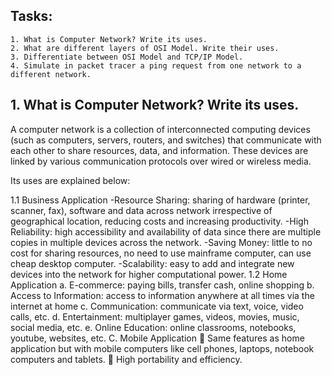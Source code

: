 ## Tasks:
    1. What is Computer Network? Write its uses.
    2. What are different layers of OSI Model. Write their uses.
    3. Differentiate between OSI Model and TCP/IP Model.
    4. Simulate in packet tracer a ping request from one network to a different network.
  
## 1. What is Computer Network? Write its uses.

A computer network is a collection of interconnected computing devices (such as computers, servers, routers, and switches) that communicate with each other to share resources, data, and information. These devices are linked by various communication protocols over wired or wireless media.

Its uses are explained below:

1.1 Business Application
-Resource Sharing: sharing of hardware (printer, scanner, fax), software and data across network irrespective of geographical location, reducing costs and increasing productivity.
-High Reliability: high accessibility and availability of data since there are multiple copies in multiple devices across the network.
-Saving Money: little to no cost for sharing resources, no need to use mainframe computer, can use cheap desktop computer.
-Scalability: easy to add and integrate new devices into the network for higher computational power.
1.2 Home Application
a.	E-commerce: paying bills, transfer cash, online shopping
b.	Access to Information: access to information anywhere at all times via the internet at home
c.	Communication: communicate via text, voice, video calls, etc.
d.	Entertainment: multiplayer games, videos, movies, music, social media, etc.
e.	Online Education: online classrooms, notebooks, youtube, websites, etc.
C.	Mobile Application
	Same features as home application but with mobile computers like cell phones, laptops, notebook computers and tablets.
	High portability and efficiency.
 

